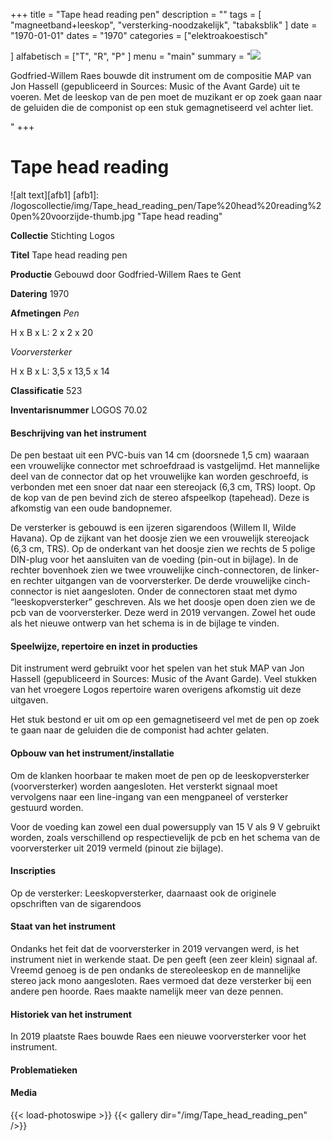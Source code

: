 ﻿+++
title = "Tape head reading pen"
description = ""
tags = [ "magneetband+leeskop", "versterking-noodzakelijk", "tabaksblik"
]
date = "1970-01-01"
dates = "1970"
categories = ["elektroakoestisch"

]
alfabetisch = ["T", "R", "P"
]
menu = "main"
summary = "<a href='/logoscollectie/1970/tape_head_reading'><img src='/logoscollectie/img/Tape_head_reading_pen/Tape%20head%20reading%20pen%20voorzijde-thumb.jpg'></a><p>Godfried-Willem Raes bouwde dit instrument om de compositie MAP van Jon Hassell (gepubliceerd in Sources: Music of the Avant Garde) uit te voeren. Met de leeskop van de pen moet de muzikant er op zoek gaan naar de geluiden die de componist op een stuk gemagnetiseerd vel achter liet.</p>"
+++

# Tape head reading

![alt text][afb1]
[afb1]: /logoscollectie/img/Tape_head_reading_pen/Tape%20head%20reading%20pen%20voorzijde-thumb.jpg "Tape head reading"

**Collectie** 
Stichting Logos

**Titel**
Tape head reading pen

**Productie**
Gebouwd door Godfried-Willem Raes te Gent

**Datering**
1970

**Afmetingen**
*Pen*

H x B x L: 2 x 2 x 20

*Voorversterker*

H x B x L: 3,5 x 13,5 x 14

**Classificatie**
523

**Inventarisnummer**
LOGOS 70.02

#### Beschrijving van het instrument
De pen bestaat uit een PVC-buis van 14 cm (doorsnede 1,5 cm) waaraan een vrouwelijke connector met schroefdraad is vastgelijmd. Het mannelijke deel van de connector dat op het vrouwelijke kan worden geschroefd, is verbonden met een snoer dat naar een stereojack (6,3 cm, TRS) loopt. Op de kop van de pen bevind zich de stereo afspeelkop (tapehead). Deze is afkomstig van een oude bandopnemer. 

De versterker is gebouwd is een ijzeren sigarendoos (Willem II, Wilde Havana). Op de zijkant van het doosje zien we een vrouwelijk stereojack (6,3 cm, TRS). Op de onderkant van het doosje zien we rechts de 5 polige DIN-plug voor het aansluiten van de voeding (pin-out in bijlage). In de rechter bovenhoek zien we twee vrouwelijke cinch-connectoren, de linker- en rechter uitgangen van de voorversterker. De derde vrouwelijke cinch-connector is niet aangesloten. Onder de connectoren staat met dymo “leeskopversterker” geschreven. 
Als we het doosje open doen zien we de pcb van de voorversterker. Deze werd in 2019 vervangen. Zowel het oude als het nieuwe ontwerp van het schema is in de bijlage te vinden.  

#### Speelwijze, repertoire en inzet in producties
Dit instrument werd gebruikt voor het spelen van het stuk MAP van Jon Hassell (gepubliceerd in Sources: Music of the Avant Garde). Veel stukken van het vroegere Logos repertoire waren overigens afkomstig uit deze uitgaven. 

Het stuk bestond er uit om op een gemagnetiseerd vel met de pen op zoek te gaan naar de geluiden die de componist had achter gelaten. 

#### Opbouw van het instrument/installatie
Om de klanken hoorbaar te maken moet de pen op de leeskopversterker (voorversterker) worden aangesloten. Het versterkt signaal moet vervolgens naar een line-ingang van een mengpaneel of versterker gestuurd worden. 

Voor de voeding kan zowel een dual powersupply van 15 V als 9 V gebruikt worden, zoals verschillend op respectievelijk de pcb en het schema van de voorversterker uit 2019 vermeld (pinout zie bijlage).

#### Inscripties
Op de versterker: Leeskopversterker, daarnaast ook de originele opschriften van de sigarendoos

#### Staat van het instrument
Ondanks het feit dat de voorversterker in 2019 vervangen werd, is het instrument niet in werkende staat. De pen geeft (een zeer klein) signaal af. Vreemd genoeg is de pen ondanks de stereoleeskop en de mannelijke stereo jack mono aangesloten. Raes vermoed dat deze versterker bij een andere pen hoorde. Raes maakte namelijk meer van deze pennen. 

#### Historiek van het instrument
In 2019 plaatste Raes bouwde Raes een nieuwe voorversterker voor het instrument. 

#### Problematieken

#### Media
{{< load-photoswipe >}}
{{< gallery dir="/img/Tape_head_reading_pen" />}}
